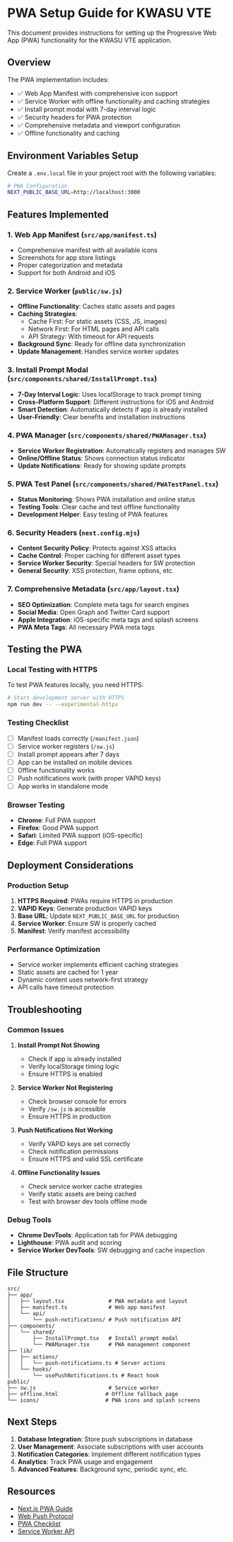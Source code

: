 # PWA Setup Guide for KWASU VTE

This document provides instructions for setting up the Progressive Web App (PWA) functionality for the KWASU VTE application.

## Overview

The PWA implementation includes:
- ✅ Web App Manifest with comprehensive icon support
- ✅ Service Worker with offline functionality and caching strategies
- ✅ Install prompt modal with 7-day interval logic
- ✅ Security headers for PWA protection
- ✅ Comprehensive metadata and viewport configuration
- ✅ Offline functionality and caching

## Environment Variables Setup

Create a `.env.local` file in your project root with the following variables:

```bash
# PWA Configuration
NEXT_PUBLIC_BASE_URL=http://localhost:3000
```

## Features Implemented

### 1. Web App Manifest (`src/app/manifest.ts`)
- Comprehensive manifest with all available icons
- Screenshots for app store listings
- Proper categorization and metadata
- Support for both Android and iOS

### 2. Service Worker (`public/sw.js`)
- **Offline Functionality**: Caches static assets and pages
- **Caching Strategies**:
  - Cache First: For static assets (CSS, JS, images)
  - Network First: For HTML pages and API calls
  - API Strategy: With timeout for API requests
- **Background Sync**: Ready for offline data synchronization
- **Update Management**: Handles service worker updates

### 3. Install Prompt Modal (`src/components/shared/InstallPrompt.tsx`)
- **7-Day Interval Logic**: Uses localStorage to track prompt timing
- **Cross-Platform Support**: Different instructions for iOS and Android
- **Smart Detection**: Automatically detects if app is already installed
- **User-Friendly**: Clear benefits and installation instructions

### 4. PWA Manager (`src/components/shared/PWAManager.tsx`)
- **Service Worker Registration**: Automatically registers and manages SW
- **Online/Offline Status**: Shows connection status indicator
- **Update Notifications**: Ready for showing update prompts

### 5. PWA Test Panel (`src/components/shared/PWATestPanel.tsx`)
- **Status Monitoring**: Shows PWA installation and online status
- **Testing Tools**: Clear cache and test offline functionality
- **Development Helper**: Easy testing of PWA features

### 6. Security Headers (`next.config.mjs`)
- **Content Security Policy**: Protects against XSS attacks
- **Cache Control**: Proper caching for different asset types
- **Service Worker Security**: Special headers for SW protection
- **General Security**: XSS protection, frame options, etc.

### 7. Comprehensive Metadata (`src/app/layout.tsx`)
- **SEO Optimization**: Complete meta tags for search engines
- **Social Media**: Open Graph and Twitter Card support
- **Apple Integration**: iOS-specific meta tags and splash screens
- **PWA Meta Tags**: All necessary PWA meta tags

## Testing the PWA

### Local Testing with HTTPS
To test PWA features locally, you need HTTPS:

```bash
# Start development server with HTTPS
npm run dev -- --experimental-https
```

### Testing Checklist
- [ ] Manifest loads correctly (`/manifest.json`)
- [ ] Service worker registers (`/sw.js`)
- [ ] Install prompt appears after 7 days
- [ ] App can be installed on mobile devices
- [ ] Offline functionality works
- [ ] Push notifications work (with proper VAPID keys)
- [ ] App works in standalone mode

### Browser Testing
- **Chrome**: Full PWA support
- **Firefox**: Good PWA support
- **Safari**: Limited PWA support (iOS-specific)
- **Edge**: Full PWA support

## Deployment Considerations

### Production Setup
1. **HTTPS Required**: PWAs require HTTPS in production
2. **VAPID Keys**: Generate production VAPID keys
3. **Base URL**: Update `NEXT_PUBLIC_BASE_URL` for production
4. **Service Worker**: Ensure SW is properly cached
5. **Manifest**: Verify manifest accessibility

### Performance Optimization
- Service worker implements efficient caching strategies
- Static assets are cached for 1 year
- Dynamic content uses network-first strategy
- API calls have timeout protection

## Troubleshooting

### Common Issues

1. **Install Prompt Not Showing**
   - Check if app is already installed
   - Verify localStorage timing logic
   - Ensure HTTPS is enabled

2. **Service Worker Not Registering**
   - Check browser console for errors
   - Verify `/sw.js` is accessible
   - Ensure HTTPS in production

3. **Push Notifications Not Working**
   - Verify VAPID keys are set correctly
   - Check notification permissions
   - Ensure HTTPS and valid SSL certificate

4. **Offline Functionality Issues**
   - Check service worker cache strategies
   - Verify static assets are being cached
   - Test with browser dev tools offline mode

### Debug Tools
- **Chrome DevTools**: Application tab for PWA debugging
- **Lighthouse**: PWA audit and scoring
- **Service Worker DevTools**: SW debugging and cache inspection

## File Structure

```
src/
├── app/
│   ├── layout.tsx              # PWA metadata and layout
│   ├── manifest.ts             # Web app manifest
│   └── api/
│       └── push-notifications/ # Push notification API
├── components/
│   └── shared/
│       ├── InstallPrompt.tsx   # Install prompt modal
│       └── PWAManager.tsx      # PWA management component
├── lib/
│   ├── actions/
│   │   └── push-notifications.ts # Server actions
│   └── hooks/
│       └── usePushNotifications.ts # React hook
public/
├── sw.js                       # Service worker
├── offline.html               # Offline fallback page
└── icons/                     # PWA icons and splash screens
```

## Next Steps

1. **Database Integration**: Store push subscriptions in database
2. **User Management**: Associate subscriptions with user accounts
3. **Notification Categories**: Implement different notification types
4. **Analytics**: Track PWA usage and engagement
5. **Advanced Features**: Background sync, periodic sync, etc.

## Resources

- [Next.js PWA Guide](https://nextjs.org/docs/app/guides/progressive-web-apps)
- [Web Push Protocol](https://tools.ietf.org/html/rfc8030)
- [PWA Checklist](https://web.dev/pwa-checklist/)
- [Service Worker API](https://developer.mozilla.org/en-US/docs/Web/API/Service_Worker_API)
